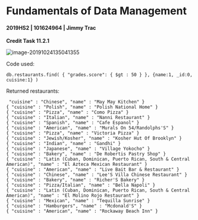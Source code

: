 # Fundamentals of Data Management

#### 2019HS2 |  101624964 | Jimmy Trac 

**Credit Task 11.2.1**

![image-20191024135041355](F:\repos\fundamentals-of-data-management\pt11.2.1c\pt11.2.1c.assets\image-20191024135041355.png)

Code used:

```
db.restaurants.find( { "grades.score": { $gt : 50 } }, {name:1, _id:0, cuisine:1} )
```

Returned restaurants:

```
 "cuisine" : "Chinese", "name" : "May May Kitchen" }
{ "cuisine" : "Polish", "name" : "Polish National Home" }
{ "cuisine" : "Pizza", "name" : "Como Pizza" }
{ "cuisine" : "Italian", "name" : "Nanni Restaurant" }
{ "cuisine" : "Spanish", "name" : "Cafe Espanol" }
{ "cuisine" : "American", "name" : "Murals On 54/Randolphs'S" }
{ "cuisine" : "Pizza", "name" : "Victoria Pizza" }
{ "cuisine" : "Jewish/Kosher", "name" : "Kosher Hut Of Brooklyn" }
{ "cuisine" : "Indian", "name" : "Gandhi" }
{ "cuisine" : "Japanese", "name" : "Village Yokocho" }
{ "cuisine" : "Bakery", "name" : "De Robertis Pastry Shop" }
{ "cuisine" : "Latin (Cuban, Dominican, Puerto Rican, South & Central American)", "name" : "El Azteca Mexican Restaurant" }
{ "cuisine" : "American", "name" : "Live Bait Bar & Restaurant" }
{ "cuisine" : "Chinese", "name" : "Lee'S Villa Chinese Restaurant" }
{ "cuisine" : "Bakery", "name" : "Richer'S Bakery" }
{ "cuisine" : "Pizza/Italian", "name" : "Bella Napoli" }
{ "cuisine" : "Latin (Cuban, Dominican, Puerto Rican, South & Central American)", "name" : "El Molino Rojo Restaurant" }
{ "cuisine" : "Mexican", "name" : "Tequilla Sunrise" }
{ "cuisine" : "Hamburgers", "name" : "Mcdonald'S" }
{ "cuisine" : "American", "name" : "Rockaway Beach Inn" }

```